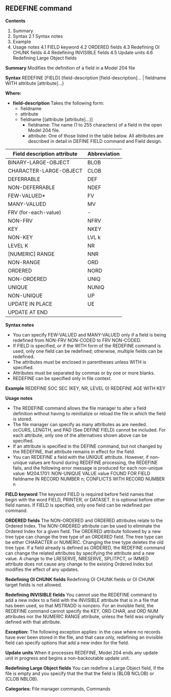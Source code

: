 ## REDEFINE command

**Contents**
1. Summary
2. Syntax
    2.1 Syntax notes
3. Example
4. Usage notes
    4.1 FIELD keyword
    4.2 ORDERED fields
    4.3 Redefining OI CHUNK fields
    4.4 Redefining INVISIBLE fields
    4.5 Update units
    4.6 Redefining Large Object fields

**Summary**
Modifies the definition of a field in a Model 204 file

**Syntax**
REDEFINE [FIELD]
{field-description [field-description]...
| fieldname WITH attribute [attribute]...}

**Where:**
* **field-description** Takes the following form:
    * fieldname
    * attribute
    * fieldname [(attribute [attribute]...)]
        * fieldname: The name (1 to 255 characters) of a field in the open Model 204 file.
        * attribute: One of those listed in the table below. All attributes are described in detail in DEFINE FIELD command and Field design.

**Field description attribute** | **Abbreviation**
---|---|
BINARY-LARGE-OBJECT | BLOB
CHARACTER-LARGE-OBJECT | CLOB
DEFERRABLE | DEF
NON-DEFERRABLE | NDEF
FEW-VALUED* | FV
MANY-VALUED | MV
FRV (for-each-value) | -
NON-FRV | NFRV
KEY | NKEY
NON-KEY | LVL k
LEVEL K | NR
[NUMERIC] RANGE | NNR
NON-RANGE | ORD
ORDERED | NORD
NON-ORDERED | UNIQ
UNIQUE | NUNIQ
NON-UNIQUE | UP
UPDATE IN PLACE | UE
UPDATE AT END | 

**Syntax notes**
* You can specify FEW-VALUED and MANY-VALUED only if a field is being redefined from NON-FRV NON-CODED to FRV NON-CODED.
* If FIELD is specified, or if the WITH form of the REDEFINE command is used, only one field can be redefined; otherwise, multiple fields can be redefined.
* The attributes must be enclosed in parentheses unless WITH is specified.
* Attributes must be separated by commas or by one or more blanks.
* REDEFINE can be specified only in file context.

**Example**
REDEFINE SOC SEC (KEY, NR, LEVEL 0)
REDEFINE AGE WITH KEY

**Usage notes**
* The REDEFINE command allows the file manager to alter a field definition without having to reinitialize or reload the file in which the field is stored.
* The file manager can specify as many attributes as are needed. ocCURS, LENGTH, and PAD (See DEFINE FIELD) cannot be included. For each attribute, only one of the alternatives shown above can be specified.
* If an attribute is specified in the DEFINE command, but not changed by the REDEFINE, that attribute remains in effect for the field.
* You can REDEFINE a field with the UNIQUE attribute. However, if non-unique values are found during REDEFINE processing, the REDEFINE fails, and the following error message is produced for each non-unique value:
    M204.1701: NON-UNIQUE VALUE value FOUND FOR FIELD fieldname IN RECORD NUMBER n; CONFLICTS WITH RECORD NUMBER n

**FIELD keyword**
The keyword FIELD is required before field names that begin with the word FIELD, PRINTER, or DATASET. It is optional before other field names. If FIELD is specified, only one field can be redefined per command.

**ORDERED fields**
The NON-ORDERED and ORDERED attributes relate to the Ordered Index. The NON-ORDERED attribute can be used to eliminate the Ordered Index for a given field. The ORDERED attribute followed by a new tree type can change the tree type of an ORDERED field. The tree type can be either CHARACTER or NUMERIC. Changing the tree type deletes the old tree type. If a field already is defined as ORDERED, the REDEFINE command can change the related attributes by specifying the attribute and a new value. A change to the LRESERVE, NRESERVE, SPLITPCT, or IMMED attribute does not cause any change to the existing Ordered Index but modifies the effect of any updates.

**Redefining OI CHUNK fields**
Redefining OI CHUNK fields or OI CHUNK target fields is not allowed.

**Redefining INVISIBLE fields**
You cannot use the REDEFINE command to add a new index to a field with the INVISIBLE attribute that is in a file that has been used, so that MSTRADD is nonzero. For an invisible field, the REDEFINE command cannot specify the KEY, ORD CHAR, and ORD NUM attributes nor the NUMERIC RANGE attribute, unless the field was originally defined with that attribute.

**Exception:** The following exception applies: in the case where no records have ever been stored in the file, and that case only, redefining an invisible field can specify options that add a new index for the field.

**Update units**
When it processes REDEFINE, Model 204 ends any update unit in progress and begins a non-backoutable update unit.

**Redefining Large Object fields**
You can redefine a Large Object field, if the file is empty and you specify that the that the field is (BLOB NCLOB) or (CLOB NBLOB).

**Categories:** File manager commands, Commands
